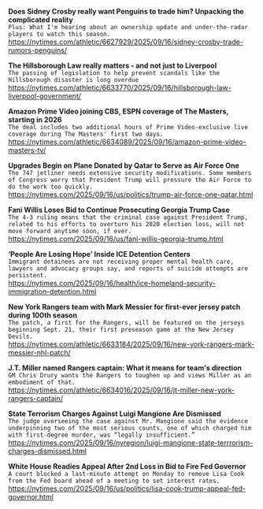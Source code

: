 **Does Sidney Crosby really want Penguins to trade him? Unpacking the complicated reality**\
`Plus: What I'm hearing about an ownership update and under-the-radar players to watch this season.`\
https://nytimes.com/athletic/6627929/2025/09/16/sidney-crosby-trade-rumors-penguins/

**The Hillsborough Law really matters - and not just to Liverpool**\
`The passing of legislation to help prevent scandals like the Hillsborough disaster is long overdue`\
https://nytimes.com/athletic/6633770/2025/09/16/hillsborough-law-liverpool-government/

**Amazon Prime Video joining CBS, ESPN coverage of The Masters, starting in 2026**\
`The deal includes two additional hours of Prime Video-exclusive live coverage during The Masters' first two days.`\
https://nytimes.com/athletic/6634089/2025/09/16/amazon-prime-video-masters-tv/

**Upgrades Begin on Plane Donated by Qatar to Serve as Air Force One**\
`The 747 jetliner needs extensive security modifications. Some members of Congress worry that President Trump will pressure the Air Force to do the work too quickly.`\
https://nytimes.com/2025/09/16/us/politics/trump-air-force-one-qatar.html

**Fani Willis Loses Bid to Continue Prosecuting Georgia Trump Case**\
`The 4-3 ruling means that the criminal case against President Trump, related to his efforts to overturn his 2020 election loss, will not move forward anytime soon, if ever.`\
https://nytimes.com/2025/09/16/us/fani-willis-georgia-trump.html

**‘People Are Losing Hope’ Inside ICE Detention Centers**\
`Immigrant detainees are not receiving proper mental health care, lawyers and advocacy groups say, and reports of suicide attempts are persistent.`\
https://nytimes.com/2025/09/16/health/ice-homeland-security-immigration-detention.html

**New York Rangers team with Mark Messier for first-ever jersey patch during 100th season**\
`The patch, a first for the Rangers, will be featured on the jerseys beginning Sept. 21, their first preseason game at the New Jersey Devils.`\
https://nytimes.com/athletic/6633184/2025/09/16/new-york-rangers-mark-messier-nhl-patch/

**J.T. Miller named Rangers captain: What it means for team's direction**\
`GM Chris Drury wants the Rangers to toughen up and views Miller as an embodiment of that.`\
https://nytimes.com/athletic/6634016/2025/09/16/jt-miller-new-york-rangers-captain/

**State Terrorism Charges Against Luigi Mangione Are Dismissed**\
`The judge overseeing the case against Mr. Mangione said the evidence underpinning two of the most serious counts, one of which charged him with first-degree murder, was “legally insufficient.”`\
https://nytimes.com/2025/09/16/nyregion/luigi-mangione-state-terrrorism-charges-dismissed.html

**White House Readies Appeal After 2nd Loss in Bid to Fire Fed Governor**\
`A court blocked a last-minute attempt on Monday to remove Lisa Cook from the Fed board ahead of a meeting to set interest rates.`\
https://nytimes.com/2025/09/16/us/politics/lisa-cook-trump-appeal-fed-governor.html

